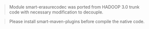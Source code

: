 > Module smart-erasurecodec was ported from HADOOP 3.0 trunk code with necessary modification to decouple.

> Please install smart-maven-plugins before compile the native code.
